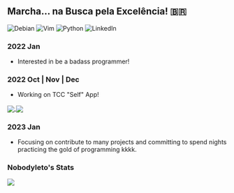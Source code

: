 ## Marcha... na Busca pela Excelência! 🇧🇷

![Debian](https://img.shields.io/badge/Debian-D70A53?style=for-the-badge&logo=debian&logoColor=white)
![Vim](https://img.shields.io/badge/VIM-%2311AB00.svg?style=for-the-badge&logo=vim&logoColor=white)
![Python](https://img.shields.io/badge/python-3670A0?style=for-the-badge&logo=python&logoColor=ffdd54)
![LinkedIn](https://img.shields.io/badge/linkedin-%230077B5.svg?style=for-the-badge&logo=linkedin&logoColor=white&link=)

### 2022 Jan
- Interested in be a badass programmer!
### 2022 Oct | Nov | Dec
- Working on TCC "Self" App!

<a href="https://github.com/Nbdyleto/PySide6_Self_TCC_2022">
  <img align="center" src="https://github-readme-stats.vercel.app/api/pin/?username=nbdyleto&repo=PySide6_Self_TCC_2022&show_owner=true"/>
</a>
<a href="https://github.com/Nbdyleto/pomodorocrias">
  <img align="center" src="https://github-readme-stats.vercel.app/api/pin/?username=nbdyleto&repo=pomodorocrias"/>
</a>

### 2023 Jan
- Focusing on contribute to many projects and committing to spend nights practicing the gold of programming kkkk.

### Nobodyleto's Stats
<img align="center" src="https://github-readme-stats.vercel.app/api?username=nbdyleto&show_icons=true&theme=transparent&hide_title=true"/>
